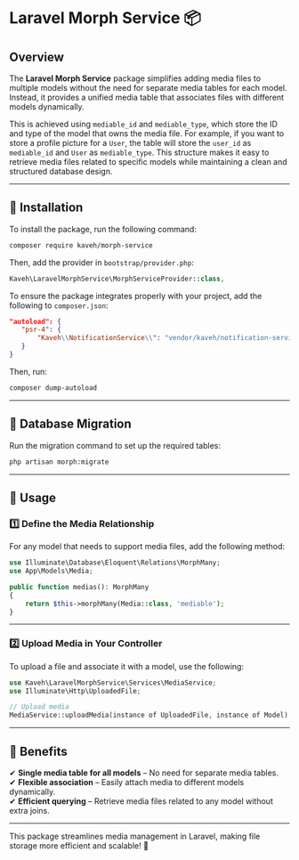 # Laravel Morph Service 📦

## Overview
The **Laravel Morph Service** package simplifies adding media files to multiple models without the need for separate media tables for each model. Instead, it provides a unified media table that associates files with different models dynamically.

This is achieved using `mediable_id` and `mediable_type`, which store the ID and type of the model that owns the media file. For example, if you want to store a profile picture for a `User`, the table will store the `user_id` as `mediable_id` and `User` as `mediable_type`. This structure makes it easy to retrieve media files related to specific models while maintaining a clean and structured database design.

---

## 🔧 Installation
To install the package, run the following command:
```bash
composer require kaveh/morph-service
```

Then, add the provider in `bootstrap/provider.php`:
```php
Kaveh\LaravelMorphService\MorphServiceProvider::class,
```

To ensure the package integrates properly with your project, add the following to `composer.json`:
```json
"autoload": {
   "psr-4": {
       "Kaveh\\NotificationService\\": "vendor/kaveh/notification-service/src/"
   }
}
```
Then, run:
```bash
composer dump-autoload
```

---

## 📌 Database Migration
Run the migration command to set up the required tables:
```bash
php artisan morph:migrate
```

---

## 📂 Usage

### 1️⃣ Define the Media Relationship
For any model that needs to support media files, add the following method:
```php
use Illuminate\Database\Eloquent\Relations\MorphMany;
use App\Models\Media;

public function medias(): MorphMany
{
    return $this->morphMany(Media::class, 'mediable');
}
```

---

### 2️⃣ Upload Media in Your Controller
To upload a file and associate it with a model, use the following:
```php
use Kaveh\LaravelMorphService\Services\MediaService;
use Illuminate\Http\UploadedFile;

// Upload media
MediaService::uploadMedia(instance of UploadedFile, instance of Model);
```

---

## 🎯 Benefits
✔ **Single media table for all models** – No need for separate media tables.  
✔ **Flexible association** – Easily attach media to different models dynamically.  
✔ **Efficient querying** – Retrieve media files related to any model without extra joins.

---

This package streamlines media management in Laravel, making file storage more efficient and scalable! 🚀


